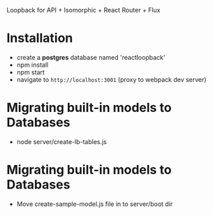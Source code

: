 Loopback for API + Isomorphic + React Router + Flux

# Installation
- create a **postgres** database named 'reactloopback'
- npm install
- npm start
- navigate to `http://localhost:3001` (proxy to webpack dev server)

# Migrating built-in models to Databases
- node server/create-lb-tables.js 

# Migrating built-in models to Databases
- Move create-sample-model.js file in to server/boot dir